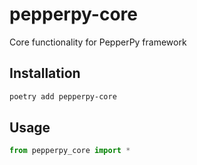 # pepperpy-core

Core functionality for PepperPy framework

## Installation

```bash
poetry add pepperpy-core
```

## Usage

```python
from pepperpy_core import *
```
